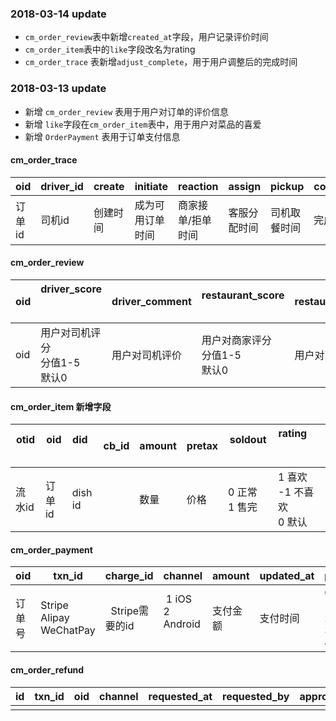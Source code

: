 ### 2018-03-14 update	
- `cm_order_review`表中新增`created_at`字段，用户记录评价时间
- `cm_order_item`表中的`like`字段改名为rating
- `cm_order_trace` 表新增`adjust_complete`，用于用户调整后的完成时间

### 2018-03-13 update	
- 新增 `cm_order_review` 表用于用户对订单的评价信息
- 新增 `like`字段在`cm_order_item`表中，用于用户对菜品的喜爱
- 新增 `OrderPayment` 表用于订单支付信息


#### cm_order_trace

| oid    | driver_id | create   | initiate         | reaction          | assign       | pickup       | complete | adjust_complete                | status | csuid      | notes |
| ------ | --------- | -------- | ---------------- | ----------------- | ------------ | ------------ | -------- | ------------------------------ | ------ | ---------- | ----- |
| 订单id | 司机id    | 创建时间 | 成为可用订单时间 | 商家接单/拒单时间 | 客服分配时间 | 司机取餐时间 | 完成时间 | 客人调整后的完成时间<br >默认0 | 状态   | 分配客服id | 备注  |



#### cm_order_review

| oid  | driver_score                             | driver_comment | restaurant_score                         | restaurant_comment | created_at |
| ---- | ---------------------------------------- | -------------- | ---------------------------------------- | ------------------ | ------------------ |
| oid  | 用户对司机评分 <br />分值1-5 <br />默认0 | 用户对司机评价 | 用户对商家评分<br /> 分值1-5 <br />默认0 | 用户对商家评价     |  |



#### cm_order_item 新增字段

| otid   | oid    | did     | cb_id | amount | pretax | soldout            | rating                                     |
| ------ | ------ | ------- | ----- | ------ | ------ | ------------------ | ---------------------------------------- |
| 流水id | 订单id | dish id |       | 数量   | 价格   | 0 正常<br />1 售完 | 1 喜欢<br /> -1 不喜欢<br /> 0 默认<br /> |



#### cm_order_payment

| oid    | txn_id                             | charge_id | channel                                             | amount   | updated_at  | payment_status                                         |
| ------ | ---------------------------------- | --------- | ------- | ----------------------------------------------------------- |  -------- | ------------------------------------------------------ |
| 订单号 | Stripe <br />Alipay<br />WeChatPay |    Stripe需要的id       |  1 iOS<br />2 Android       | 支付金额 | 支付时间 | 0 New<br />10 Authorized<br />20 Paid<br />30 Refunded<br />40 Cancelled |

#### cm_order_refund 

| id   | txn_id | oid  | channel | requested_at | requested_by | approved_at | approved_by | notes |
| ---- | ------ | ---- | ------- | ------------ | ------------ | ----------- | ----------- | ----- |
|      |        |      |         |              |              |             |             |       |

